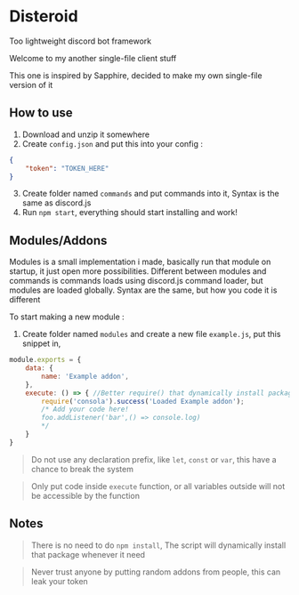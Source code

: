 # Disteroid
Too lightweight discord bot framework

Welcome to my another single-file client stuff

This one is inspired by Sapphire, decided to make my own single-file version of it

## How to use

1. Download and unzip it somewhere
2. Create `config.json` and put this into your config :
```json
{
    "token": "TOKEN_HERE"
}
```
3. Create folder named `commands` and put commands into it, Syntax is the same as discord.js
4. Run `npm start`, everything should start installing and work!

## Modules/Addons

Modules is a small implementation i made, basically run that module on startup, it just open more possibilities.
Different between modules and commands is commands loads using discord.js command loader, but modules are loaded globally.
Syntax are the same, but how you code it is different

To start making a new module :

1. Create folder named `modules` and create a new file `example.js`, put this snippet in,
```js
module.exports = {
    data: {
        name: 'Example addon',
    },
    execute: () => { //Better require() that dynamically install package!
        require('consola').success('Loaded Example addon');
        /* Add your code here!
        foo.addListener('bar',() => console.log)
        */
    }
}
```
> Do not use any declaration prefix, like `let`, `const` or `var`, this have a chance to break the system

> Only put code inside `execute` function, or all variables outside will not be accessible by the function

## Notes

> There is no need to do `npm install`, The script will dynamically install that package whenever it need

> Never trust anyone by putting random addons from people, this can leak your token

